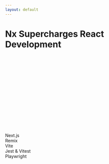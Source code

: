 ```yaml
---
layout: default
---
```


<div class="title-container">
  <h1 class="text-4xl font-bold bg-clip-text text-transparent bg-gradient-to-r from-blue-500 to-purple-500">
    Nx Supercharges React Development
  </h1>
</div>

<div class="flex flex-col h-full items-center">
  <!-- React Logo at Top -->
  <div class="flex justify-center items-center h-48 relative">
    <div class="absolute top-1/2 left-1/2 -translate-x-1/2 -translate-y-1/2">
      <div class="w-32 h-32 bg-[#61DAFB]/10 rounded-full flex items-center justify-center">
        <i class="i-logos-react text-6xl animate-spin-slow"></i>
      </div>
    </div>
  </div>

  <!-- Connecting Lines Container -->
  <div class="flex-1 relative w-full max-w-4xl">
    <svg class="absolute inset-0 w-full h-full" viewBox="0 0 800 400" preserveAspectRatio="xMidYMid meet">
      <g class="connections">
        <path v-click class="connection-line" d="M400,100 L100,300" />
        <path v-click class="connection-line" d="M400,100 L300,300" />
        <path v-click class="connection-line" d="M400,100 L500,300" />
        <path v-click class="connection-line" d="M400,100 L600,300" />
        <path v-click class="connection-line" d="M400,100 L700,300" />
      </g>
    </svg>
  </div>

  <!-- Tools Row at Bottom -->
  <div class="w-full max-w-4xl grid grid-cols-5 gap-8 px-12 mb-12">
    <div v-click class="tool-container">
      <i class="i-logos-nextjs-icon text-4xl"></i>
      <span class="tool-label">Next.js</span>
    </div>
    <div v-click class="tool-container">
      <i class="i-logos-remix-icon text-4xl"></i>
      <span class="tool-label">Remix</span>
    </div>
    <div v-click class="tool-container">
      <i class="i-logos-vitejs text-4xl"></i>
      <span class="tool-label">Vite</span>
    </div>
    <div v-click class="tool-container">
      <div class="flex gap-2">
        <i class="i-logos-jest text-4xl"></i>
        <i class="i-logos-vitest text-4xl"></i>
      </div>
      <span class="tool-label">Jest & Vitest</span>
    </div>
    <div v-click class="tool-container">
      <i class="i-logos-playwright text-4xl"></i>
      <span class="tool-label">Playwright</span>
    </div>
  </div>
</div>

<style>
.animate-spin-slow {
  animation: spin 20s linear infinite;
}

@keyframes spin {
  from { transform: rotate(0deg); }
  to { transform: rotate(360deg); }
}

.tool-container {
  @apply flex flex-col items-center gap-2 p-4 rounded-lg transition-all duration-300
         bg-gray-800/50 backdrop-blur-sm hover:transform hover:scale-110;
}

.tool-label {
  @apply text-sm text-gray-400 font-medium;
}

.connection-line {
  fill: none;
  stroke: rgba(255, 255, 255, 0.1);
  stroke-width: 2;
  stroke-dasharray: 10;
  animation: flow 2s linear infinite;
}

@keyframes flow {
  from {
    stroke-dashoffset: 20;
  }
  to {
    stroke-dashoffset: 0;
  }
}
</style>